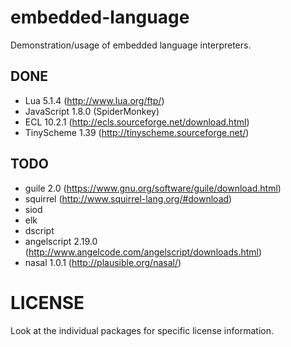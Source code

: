 embedded-language
=================

Demonstration/usage of embedded language interpreters.

DONE
----

- Lua 5.1.4 (http://www.lua.org/ftp/)
- JavaScript 1.8.0 (SpiderMonkey)
- ECL 10.2.1 (http://ecls.sourceforge.net/download.html)
- TinyScheme 1.39 (http://tinyscheme.sourceforge.net/)

TODO
----

- guile 2.0 (https://www.gnu.org/software/guile/download.html)
- squirrel (http://www.squirrel-lang.org/#download)
- siod
- elk
- dscript
- angelscript 2.19.0 (http://www.angelcode.com/angelscript/downloads.html)
- nasal 1.0.1 (http://plausible.org/nasal/)


LICENSE
=======

Look at the individual packages for specific license information.

